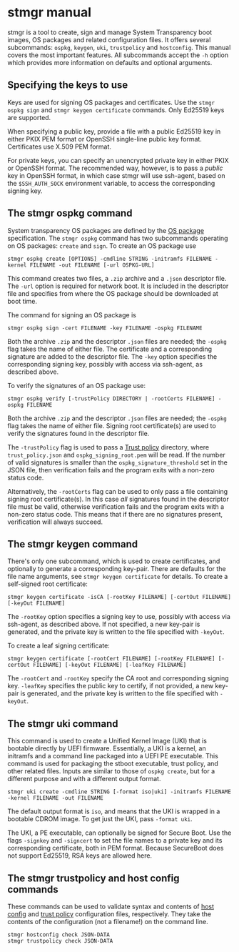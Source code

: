 # stmgr manual

stmgr is a tool to create, sign and manage System Transparency boot
images, OS packages and related configuration files. It offers several
subcommands: `ospkg`, `keygen`, `uki`, `trustpolicy` and `hostconfig`.
This manual covers the most important features. All subcommands accept
the `-h` option which provides more information on defaults and optional
arguments.

## Specifying the keys to use

Keys are used for signing OS packages and certificates.  Use the `stmgr
ospkg sign` and `stmgr keygen certificate` commands.  Only Ed25519 keys
are supported.

When specifying a public key, provide a file with a public Ed25519 key
in either PKIX PEM format or OpenSSH single-line public key format.
Certificates use X.509 PEM format.

For private keys, you can specify an unencrypted private key in either
PKIX or OpenSSH format. The recommended way, however, is to pass a
*public* key in OpenSSH format, in which case stmgr will use ssh-agent,
based on the `$SSH_AUTH_SOCK` environment variable, to access the
corresponding signing key.

## The stmgr ospkg command

System transparency OS packages are defined by the [OS package][]
specification. The `stmgr ospkg` command has two subcommands operating
on OS packages: `create` and `sign`. To create an OS package use

```
stmgr ospkg create [OPTIONS] -cmdline STRING -initramfs FILENAME -kernel FILENAME -out FILENAME [-url OSPKG-URL]
```

This command creates two files, a `.zip` archive and a `.json`
descriptor file. The `-url` option is required for network boot. It is
included in the descriptor file and specifies from where the OS package
should be downloaded at boot time.

The command for signing an OS package is

```
stmgr ospkg sign -cert FILENAME -key FILENAME -ospkg FILENAME
```

Both the archive `.zip` and the descriptor `.json` files are needed; the
`-ospkg` flag takes the name of either file. The certificate and a
corresponding signature are added to the descriptor file. The `-key`
option specifies the corresponding signing key, possibly with access via
ssh-agent, as described above.

To verify the signatures of an OS package use:

```
stmgr ospkg verify [-trustPolicy DIRECTORY | -rootCerts FILENAME] -ospkg FILENAME
```

Both the archive `.zip` and the descriptor `.json` files are needed;
the `-ospkg` flag takes the name of either file. Signing root
certificate(s) are used to verify the signatures found in the
descriptor file.

The `-trustPolicy` flag is used to pass a [Trust policy][] directory,
where `trust_policy.json` and `ospkg_signing_root.pem` will be read.
If the number of valid signatures is smaller than the
`ospkg_signature_threshold` set in the JSON file, then verification
fails and the program exits with a non-zero status code.

Alternatively, the `-rootCerts` flag can be used to only pass a file
containing signing root certificate(s). In this case *all* signatures
found in the descriptor file must be valid, otherwise verification
fails and the program exits with a non-zero status code. This means
that if there are no signatures present, verification will always
succeed.

[OS package]: https://git.glasklar.is/system-transparency/project/docs/-/blob/v0.4.1/content/docs/reference/os_package.md
[Trust policy]: https://git.glasklar.is/system-transparency/project/docs/-/blob/v0.4.1/content/docs/reference/trust_policy.md

## The stmgr keygen command

There's only one subcommand, which is used to create certificates, and
optionally to generate a corresponding key-pair. There are defaults for
the file name arguments, see `stmgr keygen certificate` for details. To
create a self-signed root certificate:

```
stmgr keygen certificate -isCA [-rootKey FILENAME] [-certOut FILENAME] [-keyOut FILENAME]
```

The `-rootKey` option specifies a signing key to use, possibly with
access via ssh-agent, as described above. If not specified, a new
key-pair is generated, and the private key is written to the file
specified with `-keyOut`.

To create a leaf signing certificate:

```
stmgr keygen certificate [-rootCert FILENAME] [-rootKey FILENAME] [-certOut FILENAME] [-keyOut FILENAME] [-leafKey FILENAME]
```

The `-rootCert` and `-rootKey` specify the CA root and corresponding
signing key. `-leafKey` specifies the public key to certify, if not
provided, a new key-pair is generated, and the private key is written to
the file specified with `-keyOut`.

## The stmgr uki command

This command is used to create a Unified Kernel Image (UKI) that is
bootable directly by UEFI firmware. Essentially, a UKI is a kernel,
an initramfs and a command line packaged into a UEFI PE executable. This
command is used for packaging the stboot executable, trust policy, and
other related files. Inputs are similar to those of `ospkg create`, but
for a different purpose and with a different output format.

```
stmgr uki create -cmdline STRING [-format iso|uki] -initramfs FILENAME -kernel FILENAME -out FILENAME
```

The default output format is `iso`, and means that the UKI is wrapped in
a bootable CDROM image. To get just the UKI, pass `-format uki`.

The UKI, a PE executable, can optionally be signed for Secure Boot.  Use
the flags `-signkey` and `-signcert` to set the file names to a private
key and its corresponding certificate, both in PEM format.  Because
SecureBoot does not support Ed25519, RSA keys are allowed here.

## The stmgr trustpolicy and host config commands

These commands can be used to validate syntax and contents of [host
config][] and [trust policy][] configuration files, respectively. They
take the contents of the configuration (not a filename!) on the command
line.

```
stmgr hostconfig check JSON-DATA
stmgr trustpolicy check JSON-DATA
```

[trust policy]: https://git.glasklar.is/system-transparency/project/docs/-/blob/v0.4.1/content/docs/reference/trust_policy.md
[host config]: https://git.glasklar.is/system-transparency/project/docs/-/blob/v0.4.1/content/docs/reference/host_configuration.md
